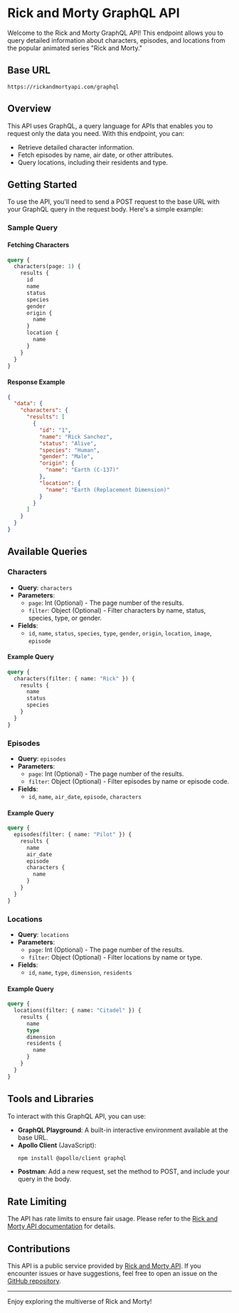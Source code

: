 # Rick and Morty GraphQL API

Welcome to the Rick and Morty GraphQL API! This endpoint allows you to query detailed information about characters, episodes, and locations from the popular animated series "Rick and Morty."

## Base URL

```
https://rickandmortyapi.com/graphql
```

## Overview

This API uses GraphQL, a query language for APIs that enables you to request only the data you need. With this endpoint, you can:

- Retrieve detailed character information.
- Fetch episodes by name, air date, or other attributes.
- Query locations, including their residents and type.

## Getting Started

To use the API, you'll need to send a POST request to the base URL with your GraphQL query in the request body. Here's a simple example:

### Sample Query

#### Fetching Characters
```graphql
query {
  characters(page: 1) {
    results {
      id
      name
      status
      species
      gender
      origin {
        name
      }
      location {
        name
      }
    }
  }
}
```

#### Response Example
```json
{
  "data": {
    "characters": {
      "results": [
        {
          "id": "1",
          "name": "Rick Sanchez",
          "status": "Alive",
          "species": "Human",
          "gender": "Male",
          "origin": {
            "name": "Earth (C-137)"
          },
          "location": {
            "name": "Earth (Replacement Dimension)"
          }
        }
      ]
    }
  }
}
```

## Available Queries

### Characters
- **Query**: `characters`
- **Parameters**:
  - `page`: Int (Optional) - The page number of the results.
  - `filter`: Object (Optional) - Filter characters by name, status, species, type, or gender.
- **Fields**:
  - `id`, `name`, `status`, `species`, `type`, `gender`, `origin`, `location`, `image`, `episode`

#### Example Query
```graphql
query {
  characters(filter: { name: "Rick" }) {
    results {
      name
      status
      species
    }
  }
}
```

### Episodes
- **Query**: `episodes`
- **Parameters**:
  - `page`: Int (Optional) - The page number of the results.
  - `filter`: Object (Optional) - Filter episodes by name or episode code.
- **Fields**:
  - `id`, `name`, `air_date`, `episode`, `characters`

#### Example Query
```graphql
query {
  episodes(filter: { name: "Pilot" }) {
    results {
      name
      air_date
      episode
      characters {
        name
      }
    }
  }
}
```

### Locations
- **Query**: `locations`
- **Parameters**:
  - `page`: Int (Optional) - The page number of the results.
  - `filter`: Object (Optional) - Filter locations by name or type.
- **Fields**:
  - `id`, `name`, `type`, `dimension`, `residents`

#### Example Query
```graphql
query {
  locations(filter: { name: "Citadel" }) {
    results {
      name
      type
      dimension
      residents {
        name
      }
    }
  }
}
```

## Tools and Libraries

To interact with this GraphQL API, you can use:

- **GraphQL Playground**: A built-in interactive environment available at the base URL.
- **Apollo Client** (JavaScript):
  ```bash
  npm install @apollo/client graphql
  ```
- **Postman**: Add a new request, set the method to POST, and include your query in the body.

## Rate Limiting
The API has rate limits to ensure fair usage. Please refer to the [Rick and Morty API documentation](https://rickandmortyapi.com/documentation) for details.

## Contributions

This API is a public service provided by [Rick and Morty API](https://rickandmortyapi.com). If you encounter issues or have suggestions, feel free to open an issue on the [GitHub repository](https://github.com/axelarnal/rickandmortyapi).

---

Enjoy exploring the multiverse of Rick and Morty!


